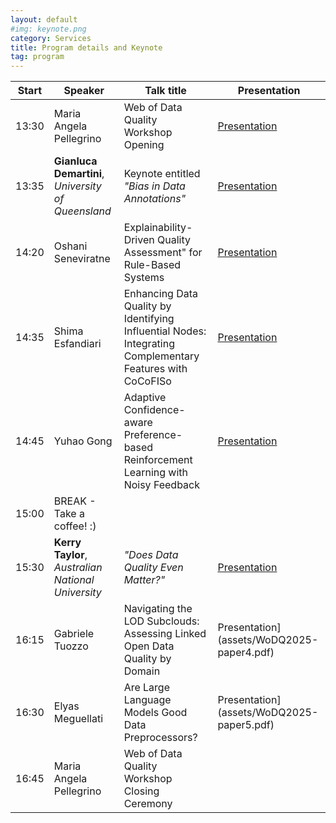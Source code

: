 ```yaml
---
layout: default
#img: keynote.png
category: Services
title: Program details and Keynote
tag: program
---
```

| Start | Speaker | Talk title | Presentation |
| ----- | ------- | -----------| ------ |
| 13:30 | Maria Angela Pellegrino | Web of Data Quality Workshop Opening | [Presentation](assets/Intro-WebOfDataQualityWs.ppsx) |
| 13:35 | **Gianluca Demartini**, *University of Queensland* | Keynote entitled *"Bias in Data Annotations"*| [Presentation](assets/Demartini-BiasInDataAnnotations.ppsx) |
| 14:20 | Oshani Seneviratne |	Explainability-Driven Quality Assessment" for Rule-Based Systems | [Presentation](assets/WoDQ2025-paper1.pdf) |
| 14:35 | Shima Esfandiari	| Enhancing Data Quality by Identifying Influential Nodes: Integrating Complementary Features with CoCoFISo | [Presentation](assets/WoDQ2025-paper2.mp4) |
| 14:45 | Yuhao Gong |	Adaptive Confidence-aware Preference-based Reinforcement Learning with Noisy Feedback | [Presentation](assets/WoDQ2025-paper3.mp4) |
| 15:00 | BREAK - Take a coffee! :) |
| 15:30 | **Kerry Taylor**, *Australian National University* | *"Does Data Quality Even Matter?"* | [Presentation](assets/Taylor-DoesDataQualityEvenMatter.pdf) |
| 16:15 | Gabriele Tuozzo	| Navigating the LOD Subclouds: Assessing Linked Open Data Quality by Domain |Presentation](assets/WoDQ2025-paper4.pdf) |
| 16:30	| Elyas Meguellati	| Are Large Language Models Good Data Preprocessors? | Presentation](assets/WoDQ2025-paper5.pdf) |
| 16:45 | Maria Angela Pellegrino | Web of Data Quality Workshop Closing Ceremony | |